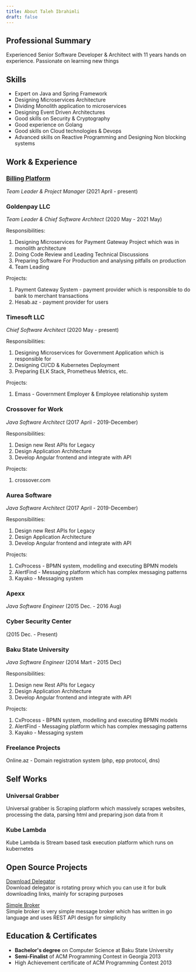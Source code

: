 ```yaml
---
title: About Taleh Ibrahimli
draft: false
---
```


## Professional Summary
Experienced Senior Software Developer & Architect with 11 years hands on experience. Passionate on learning new things

## Skills
* Expert on Java and Spring Framework
* Designing Microservices Architecture
* Dividing Monolith application to microservices
* Designing Event Driven Architectures
* Good skills on Security & Cryptography
* Good experience on Golang
* Good skills on Cloud technologies & Devops
* Advanced skills on Reactive Programming and Designing Non blocking systems

## Work & Experience
### [Billing Platform](https://billingplatform.com)
*Team Leader & Project Manager* (2021 April - present)

### Goldenpay LLC
*Team Leader & Chief Software Architect* (2020 May - 2021 May)

Responsibilities:
1. Designing Microservices for Payment Gateway Project which was in monolith architecture
2. Doing Code Review and Leading Technical Discussions
3. Preparing Software For Production and analysing pitfalls on production
4. Team Leading

Projects:
1. Payment Gateway System - payment provider which is responsible to do bank to merchant transactions
2. Hesab.az - payment provider for users

### Timesoft LLC
*Chief Software Architect* (2020 May - present)

Responsibilities: 
1. Designing Microservices for Government Application which is responsible for
2. Designing CI/CD & Kubernetes Deployment
3. Preparing ELK Stack, Prometheus Metrics, etc.

Projects:
1. Emass - Government Employer & Employee relationship system

### Crossover for Work
*Java Software Architect* (2017 April - 2019-December)

Responsibilities:
1. Design new Rest APIs for Legacy
2. Design Application Architecture
3. Develop Angular frontend and integrate with API 

Projects:
1. crossover.com

### Aurea Software
*Java Software Architect* (2017 April - 2019-December)

Responsibilities:
1. Design new Rest APIs for Legacy
2. Design Application Architecture
3. Develop Angular frontend and integrate with API

Projects:
1. CxProcess - BPMN system, modelling and executing BPMN models
2. AlertFind - Messaging platform which has complex messaging patterns
3. Kayako - Messaging system

### Apexx
*Java Software Engineer* (2015 Dec. - 2016 Aug)

### Cyber Security Center
(2015 Dec. - Present)
### Baku State University
*Java Software Engineer* (2014 Mart - 2015 Dec)

Responsibilities:
1. Design new Rest APIs for Legacy
2. Design Application Architecture
3. Develop Angular frontend and integrate with API

Projects:
1. CxProcess - BPMN system, modelling and executing BPMN models
2. AlertFind - Messaging platform which has complex messaging patterns
3. Kayako - Messaging system

### Freelance Projects
Online.az - Domain registration system (php, epp protocol, dns)


## Self Works

### Universal Grabber
Universal grabber is Scraping platform which massively scrapes websites, processing the data, parsing html and preparing json data from it

### Kube Lambda
Kube Lambda is Stream based task execution platform which runs on kubernetes

## Open Source Projects
[Download Delegator](https://github.com/tislib/download-delegator) \
Download delegator is rotating proxy which you can use it for bulk downloading links, mainly for scraping purposes

[Simple Broker](https://github.com/tislib/simple-broker) \
Simple broker is very simple message broker which has written in go language and uses REST API design for simplicity

## Education & Certificates
* **Bachelor's degree** on Computer Science at Baku State University
* **Semi-Finalist** of ACM Programming Contest in Georgia 2013
* High Achievement certificate of ACM Programming Contest 2013

